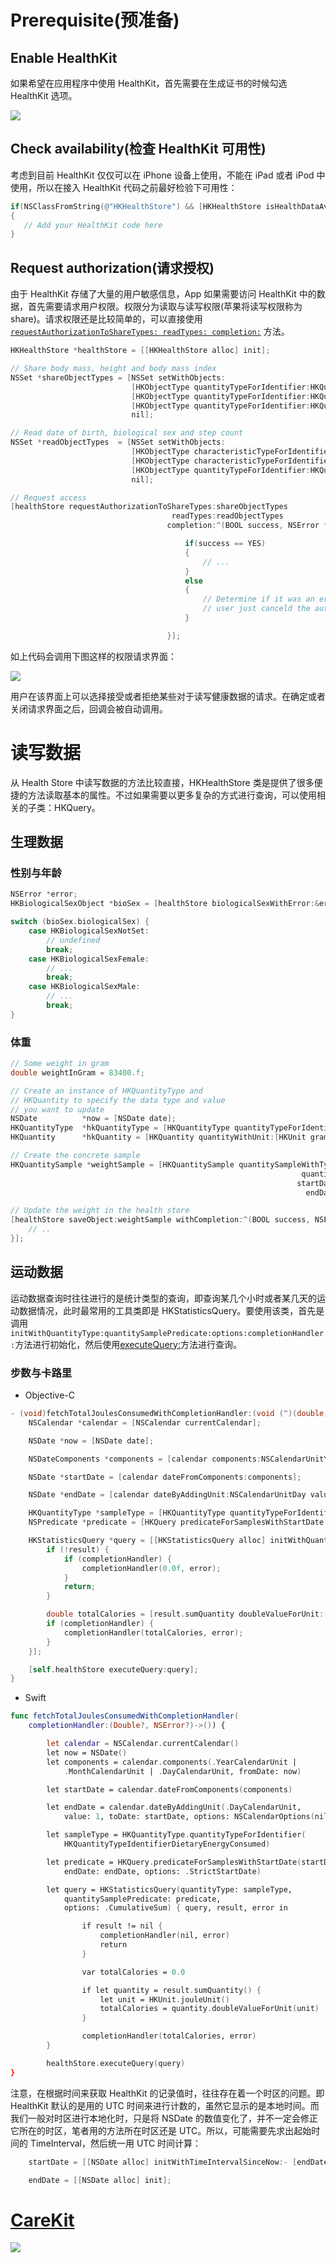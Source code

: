# Prerequisite(预准备)

## Enable HealthKit

如果希望在应用程序中使用 HealthKit，首先需要在生成证书的时候勾选 HealthKit 选项。

![](http://jademind.com/wp-content/uploads/2014/11/healthkit_enable_capability.png)

## Check availability(检查 HealthKit 可用性)

考虑到目前 HealthKit 仅仅可以在 iPhone 设备上使用，不能在 iPad 或者 iPod 中使用，所以在接入 HealthKit 代码之前最好检验下可用性：

```objective-c
if(NSClassFromString(@"HKHealthStore") && [HKHealthStore isHealthDataAvailable])
{
   // Add your HealthKit code here
}
```

## Request authorization(请求授权)

由于 HealthKit 存储了大量的用户敏感信息，App 如果需要访问 HealthKit 中的数据，首先需要请求用户权限。权限分为读取与读写权限(苹果将读写权限称为 share)。请求权限还是比较简单的，可以直接使用[`requestAuthorizationToShareTypes: readTypes: completion:`](https://developer.apple.com/library/ios/DOCUMENTATION/HealthKit/Reference/HKHealthStore_Class/index.html#//apple_ref/occ/instm/HKHealthStore/requestAuthorizationToShareTypes:readTypes:completion:) 方法。

```objective-c
HKHealthStore *healthStore = [[HKHealthStore alloc] init];

// Share body mass, height and body mass index
NSSet *shareObjectTypes = [NSSet setWithObjects:
                           [HKObjectType quantityTypeForIdentifier:HKQuantityTypeIdentifierBodyMass],
                           [HKObjectType quantityTypeForIdentifier:HKQuantityTypeIdentifierHeight],
                           [HKObjectType quantityTypeForIdentifier:HKQuantityTypeIdentifierBodyMassIndex],
                           nil];

// Read date of birth, biological sex and step count
NSSet *readObjectTypes  = [NSSet setWithObjects:
                           [HKObjectType characteristicTypeForIdentifier:HKCharacteristicTypeIdentifierDateOfBirth],
                           [HKObjectType characteristicTypeForIdentifier:HKCharacteristicTypeIdentifierBiologicalSex],
                           [HKObjectType quantityTypeForIdentifier:HKQuantityTypeIdentifierStepCount],
                           nil];

// Request access
[healthStore requestAuthorizationToShareTypes:shareObjectTypes
                                    readTypes:readObjectTypes
                                   completion:^(BOOL success, NSError *error) {

                                       if(success == YES)
                                       {
                                           // ...
                                       }
                                       else
                                       {
                                           // Determine if it was an error or if the
                                           // user just canceld the authorization request
                                       }

                                   }];
```

如上代码会调用下图这样的权限请求界面：

![](http://jademind.com/wp-content/uploads/2014/11/healthkit_request_auth_dialog-575x1024.png)

用户在该界面上可以选择接受或者拒绝某些对于读写健康数据的请求。在确定或者关闭请求界面之后，回调会被自动调用。

# 读写数据

从 Health Store 中读写数据的方法比较直接，HKHealthStore 类是提供了很多便捷的方法读取基本的属性。不过如果需要以更多复杂的方式进行查询，可以使用相关的子类：HKQuery。

## 生理数据

### 性别与年龄

```objective-c
NSError *error;
HKBiologicalSexObject *bioSex = [healthStore biologicalSexWithError:&error];

switch (bioSex.biologicalSex) {
    case HKBiologicalSexNotSet:
        // undefined
        break;
    case HKBiologicalSexFemale:
        // ...
        break;
    case HKBiologicalSexMale:
        // ...
        break;
}
```

### 体重

```objective-c
// Some weight in gram
double weightInGram = 83400.f;

// Create an instance of HKQuantityType and
// HKQuantity to specify the data type and value
// you want to update
NSDate          *now = [NSDate date];
HKQuantityType  *hkQuantityType = [HKQuantityType quantityTypeForIdentifier:HKQuantityTypeIdentifierBodyMass];
HKQuantity      *hkQuantity = [HKQuantity quantityWithUnit:[HKUnit gramUnit] doubleValue:weightInGram];

// Create the concrete sample
HKQuantitySample *weightSample = [HKQuantitySample quantitySampleWithType:hkQuantityType
                                                                 quantity:hkQuantity
                                                                startDate:now
                                                                  endDate:now];

// Update the weight in the health store
[healthStore saveObject:weightSample withCompletion:^(BOOL success, NSError *error) {
    // ..
}];
```

## 运动数据

运动数据查询时往往进行的是统计类型的查询，即查询某几个小时或者某几天的运动数据情况，此时最常用的工具类即是 HKStatisticsQuery。要使用该类，首先是调用`initWithQuantityType:quantitySamplePredicate:options:completionHandler:`方法进行初始化，然后使用[executeQuery:](https://developer.apple.com/library/prerelease/ios/documentation/HealthKit/Reference/HKHealthStore_Class/index.html#//apple_ref/occ/instm/HKHealthStore/executeQuery:)方法进行查询。

### 步数与卡路里

- Objective-C

```objective-c
- (void)fetchTotalJoulesConsumedWithCompletionHandler:(void (^)(double, NSError *))completionHandler {
    NSCalendar *calendar = [NSCalendar currentCalendar];

    NSDate *now = [NSDate date];

    NSDateComponents *components = [calendar components:NSCalendarUnitYear|NSCalendarUnitMonth|NSCalendarUnitDay fromDate:now];

    NSDate *startDate = [calendar dateFromComponents:components];

    NSDate *endDate = [calendar dateByAddingUnit:NSCalendarUnitDay value:1 toDate:startDate options:0];

    HKQuantityType *sampleType = [HKQuantityType quantityTypeForIdentifier:HKQuantityTypeIdentifierDietaryEnergyConsumed];
    NSPredicate *predicate = [HKQuery predicateForSamplesWithStartDate:startDate endDate:endDate options:HKQueryOptionStrictStartDate];

    HKStatisticsQuery *query = [[HKStatisticsQuery alloc] initWithQuantityType:sampleType quantitySamplePredicate:predicate options:HKStatisticsOptionCumulativeSum completionHandler:^(HKStatisticsQuery *query, HKStatistics *result, NSError *error) {
        if (!result) {
            if (completionHandler) {
                completionHandler(0.0f, error);
            }
            return;
        }

        double totalCalories = [result.sumQuantity doubleValueForUnit:[HKUnit jouleUnit]];
        if (completionHandler) {
            completionHandler(totalCalories, error);
        }
    }];

    [self.healthStore executeQuery:query];
}
```

- Swift

```swift
func fetchTotalJoulesConsumedWithCompletionHandler(
    completionHandler:(Double?, NSError?)->()) {

        let calendar = NSCalendar.currentCalendar()
        let now = NSDate()
        let components = calendar.components(.YearCalendarUnit |
            .MonthCalendarUnit | .DayCalendarUnit, fromDate: now)

        let startDate = calendar.dateFromComponents(components)

        let endDate = calendar.dateByAddingUnit(.DayCalendarUnit,
            value: 1, toDate: startDate, options: NSCalendarOptions(nil))

        let sampleType = HKQuantityType.quantityTypeForIdentifier(
            HKQuantityTypeIdentifierDietaryEnergyConsumed)

        let predicate = HKQuery.predicateForSamplesWithStartDate(startDate,
            endDate: endDate, options: .StrictStartDate)

        let query = HKStatisticsQuery(quantityType: sampleType,
            quantitySamplePredicate: predicate,
            options: .CumulativeSum) { query, result, error in

                if result != nil {
                    completionHandler(nil, error)
                    return
                }

                var totalCalories = 0.0

                if let quantity = result.sumQuantity() {
                    let unit = HKUnit.jouleUnit()
                    totalCalories = quantity.doubleValueForUnit(unit)
                }

                completionHandler(totalCalories, error)
        }

        healthStore.executeQuery(query)
}
```

注意，在根据时间来获取 HealthKit 的记录值时，往往存在着一个时区的问题。即 HealthKit 默认的是用的 UTC 时间来进行计数的，虽然它显示的是本地时间。而我们一般对时区进行本地化时，只是将 NSDate 的数值变化了，并不一定会修正它所在的时区，笔者用的方法所在时区还是 UTC。所以，可能需要先求出起始时间的 TimeInterval，然后统一用 UTC 时间计算：

```objective-c
    startDate = [[NSDate alloc] initWithTimeIntervalSinceNow:- [endDate timeIntervalSinceDate:startDate]];

    endDate = [[NSDate alloc] init];
```

# [CareKit](https://github.com/carekit-apple/CareKit)

![](https://github.com/carekit-apple/CareKit/wiki/AddedBinaries.png)
